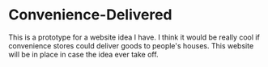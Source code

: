 Convenience-Delivered
=====================

This is a prototype for a website idea I have. I think it would be really cool if convenience stores could deliver goods to people's houses. This website will be in place in case the idea ever take off. 
